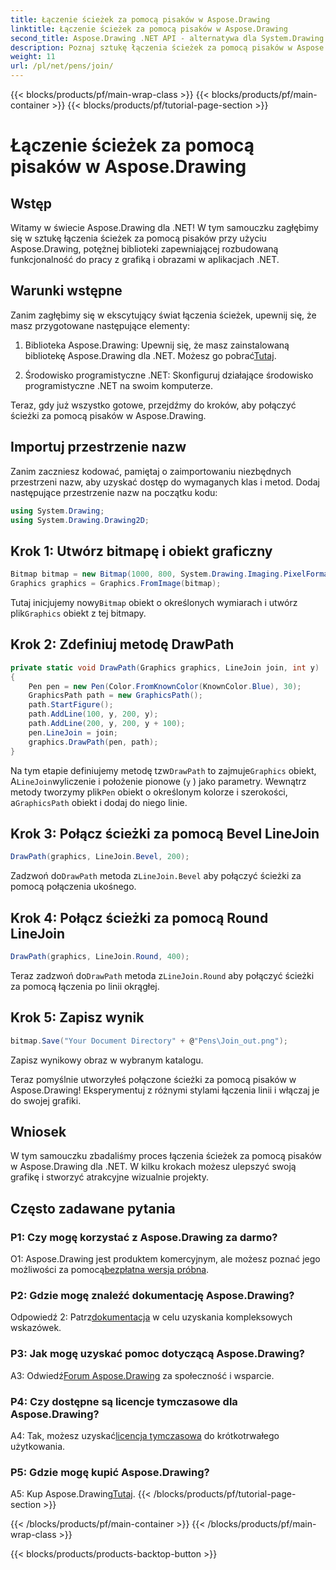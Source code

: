 ```yaml
---
title: Łączenie ścieżek za pomocą pisaków w Aspose.Drawing
linktitle: Łączenie ścieżek za pomocą pisaków w Aspose.Drawing
second_title: Aspose.Drawing .NET API - alternatywa dla System.Drawing.Common
description: Poznaj sztukę łączenia ścieżek za pomocą pisaków w Aspose.Drawing dla .NET. Twórz oszałamiającą grafikę dzięki opcjom LineJoin.
weight: 11
url: /pl/net/pens/join/
---
```


{{< blocks/products/pf/main-wrap-class >}}
{{< blocks/products/pf/main-container >}}
{{< blocks/products/pf/tutorial-page-section >}}

# Łączenie ścieżek za pomocą pisaków w Aspose.Drawing

## Wstęp

Witamy w świecie Aspose.Drawing dla .NET! W tym samouczku zagłębimy się w sztukę łączenia ścieżek za pomocą pisaków przy użyciu Aspose.Drawing, potężnej biblioteki zapewniającej rozbudowaną funkcjonalność do pracy z grafiką i obrazami w aplikacjach .NET.

## Warunki wstępne

Zanim zagłębimy się w ekscytujący świat łączenia ścieżek, upewnij się, że masz przygotowane następujące elementy:

1.  Biblioteka Aspose.Drawing: Upewnij się, że masz zainstalowaną bibliotekę Aspose.Drawing dla .NET. Możesz go pobrać[Tutaj](https://releases.aspose.com/drawing/net/).

2. Środowisko programistyczne .NET: Skonfiguruj działające środowisko programistyczne .NET na swoim komputerze.

Teraz, gdy już wszystko gotowe, przejdźmy do kroków, aby połączyć ścieżki za pomocą pisaków w Aspose.Drawing.

## Importuj przestrzenie nazw

Zanim zaczniesz kodować, pamiętaj o zaimportowaniu niezbędnych przestrzeni nazw, aby uzyskać dostęp do wymaganych klas i metod. Dodaj następujące przestrzenie nazw na początku kodu:

```csharp
using System.Drawing;
using System.Drawing.Drawing2D;
```

## Krok 1: Utwórz bitmapę i obiekt graficzny

```csharp
Bitmap bitmap = new Bitmap(1000, 800, System.Drawing.Imaging.PixelFormat.Format32bppPArgb);
Graphics graphics = Graphics.FromImage(bitmap);
```

 Tutaj inicjujemy nowy`Bitmap` obiekt o określonych wymiarach i utwórz plik`Graphics` obiekt z tej bitmapy.

## Krok 2: Zdefiniuj metodę DrawPath

```csharp
private static void DrawPath(Graphics graphics, LineJoin join, int y)
{
    Pen pen = new Pen(Color.FromKnownColor(KnownColor.Blue), 30);
    GraphicsPath path = new GraphicsPath();
    path.StartFigure();
    path.AddLine(100, y, 200, y);
    path.AddLine(200, y, 200, y + 100);
    pen.LineJoin = join;
    graphics.DrawPath(pen, path);
}
```

 Na tym etapie definiujemy metodę tzw`DrawPath` to zajmuje`Graphics` obiekt, A`LineJoin`wyliczenie i położenie pionowe (`y` ) jako parametry. Wewnątrz metody tworzymy plik`Pen` obiekt o określonym kolorze i szerokości, a`GraphicsPath` obiekt i dodaj do niego linie.

## Krok 3: Połącz ścieżki za pomocą Bevel LineJoin

```csharp
DrawPath(graphics, LineJoin.Bevel, 200);
```

 Zadzwoń do`DrawPath` metoda z`LineJoin.Bevel` aby połączyć ścieżki za pomocą połączenia ukośnego.

## Krok 4: Połącz ścieżki za pomocą Round LineJoin

```csharp
DrawPath(graphics, LineJoin.Round, 400);
```

 Teraz zadzwoń do`DrawPath` metoda z`LineJoin.Round` aby połączyć ścieżki za pomocą łączenia po linii okrągłej.

## Krok 5: Zapisz wynik

```csharp
bitmap.Save("Your Document Directory" + @"Pens\Join_out.png");
```

Zapisz wynikowy obraz w wybranym katalogu.

Teraz pomyślnie utworzyłeś połączone ścieżki za pomocą pisaków w Aspose.Drawing! Eksperymentuj z różnymi stylami łączenia linii i włączaj je do swojej grafiki.

## Wniosek

W tym samouczku zbadaliśmy proces łączenia ścieżek za pomocą pisaków w Aspose.Drawing dla .NET. W kilku krokach możesz ulepszyć swoją grafikę i stworzyć atrakcyjne wizualnie projekty.

## Często zadawane pytania

### P1: Czy mogę korzystać z Aspose.Drawing za darmo?

 O1: Aspose.Drawing jest produktem komercyjnym, ale możesz poznać jego możliwości za pomocą[bezpłatna wersja próbna](https://releases.aspose.com/).

### P2: Gdzie mogę znaleźć dokumentację Aspose.Drawing?

 Odpowiedź 2: Patrz[dokumentacja](https://reference.aspose.com/drawing/net/) w celu uzyskania kompleksowych wskazówek.

### P3: Jak mogę uzyskać pomoc dotyczącą Aspose.Drawing?

 A3: Odwiedź[Forum Aspose.Drawing](https://forum.aspose.com/c/diagram/17) za społeczność i wsparcie.

### P4: Czy dostępne są licencje tymczasowe dla Aspose.Drawing?

 A4: Tak, możesz uzyskać[licencja tymczasowa](https://purchase.aspose.com/temporary-license/) do krótkotrwałego użytkowania.

### P5: Gdzie mogę kupić Aspose.Drawing?

 A5: Kup Aspose.Drawing[Tutaj](https://purchase.aspose.com/buy).
{{< /blocks/products/pf/tutorial-page-section >}}

{{< /blocks/products/pf/main-container >}}
{{< /blocks/products/pf/main-wrap-class >}}

{{< blocks/products/products-backtop-button >}}
